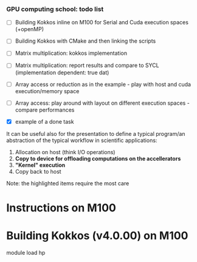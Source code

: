 ### GPU computing school: todo list
- [ ] Building Kokkos inline on M100 for Serial and Cuda execution spaces (+openMP)
- [ ] Building Kokkos with CMake and then linking the scripts

- [ ] Matrix multiplication: kokkos implementation
- [ ] Matrix multiplication: report results and compare to SYCL (implementation dependent: true dat)
- [ ] Array access or reduction as in the example - play with host and cuda execution/memory space
- [ ] Array access: play around with layout on different execution spaces - compare performances
- [x] example of a done task

It can be useful also for the presentation to define a typical program/an abstraction of the typical workflow in scientific applications:
1. Allocation on host (think I/O operations)
2. **Copy to device for offloading computations on the accellerators**
3. **"Kernel" execution**
4. Copy back to host

Note: the highlighted items require the most care

# Instructions on M100


# Building Kokkos (v4.0.00) on M100
module load hp
